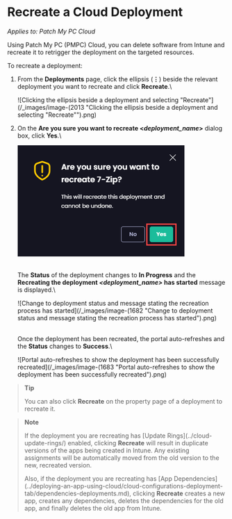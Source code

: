 # Recreate a Cloud Deployment

_Applies to: Patch My PC Cloud_

Using Patch My PC (PMPC) Cloud, you can delete software from Intune and recreate it to retrigger the deployment on the targeted resources.

To recreate a deployment:

1.  From the **Deployments** page, click the ellipsis (**⋮**) beside the relevant deployment you want to recreate and click **Recreate**.\\

    ![Clicking the ellipsis beside a deployment and selecting "Recreate"](/_images/image-(2013 "Clicking the ellipsis beside a deployment and selecting \"Recreate\"").png)
2.  On the **Are you sure you want to recreate <**_**deployment\_name**_**>** dialog box, click **Yes**.\\

    ![](/_images/image-(1681).png)

    \
    The **Status** of the deployment changes to **In Progress** and the **Recreating the deployment&#x20;**_**\<deployment\_name>**_**&#x20;has started** message is displayed.\\

    ![Change to deployment status and message stating the recreation process has started](/_images/image-(1682 "Change to deployment status and message stating the recreation process has started").png)

    \
    Once the deployment has been recreated, the portal auto-refreshes and the **Status** changes to **Success**.\\

    ![Portal auto-refreshes to show the deployment has been successfully recreated](/_images/image-(1683 "Portal auto-refreshes to show the deployment has been successfully recreated").png)

> **Tip**
>
> You can also click **Recreate** on the property page of a deployment to recreate it.

> **Note**
>
> If the deployment you are recreating has \[Update Rings]\(../cloud-update-rings/) enabled, clicking **Recreate** will result in duplicate versions of the apps being created in Intune. Any existing assignments will be automatically moved from the old version to the new, recreated version.
>
> Also, if the deployment you are recreating has \[App Dependencies]\(../deploying-an-app-using-cloud/cloud-configurations-deployment-tab/dependencies-deployments.md), clicking **Recreate** creates a new app, creates any dependencies, deletes the dependencies for the old app, and finally deletes the old app from Intune.
